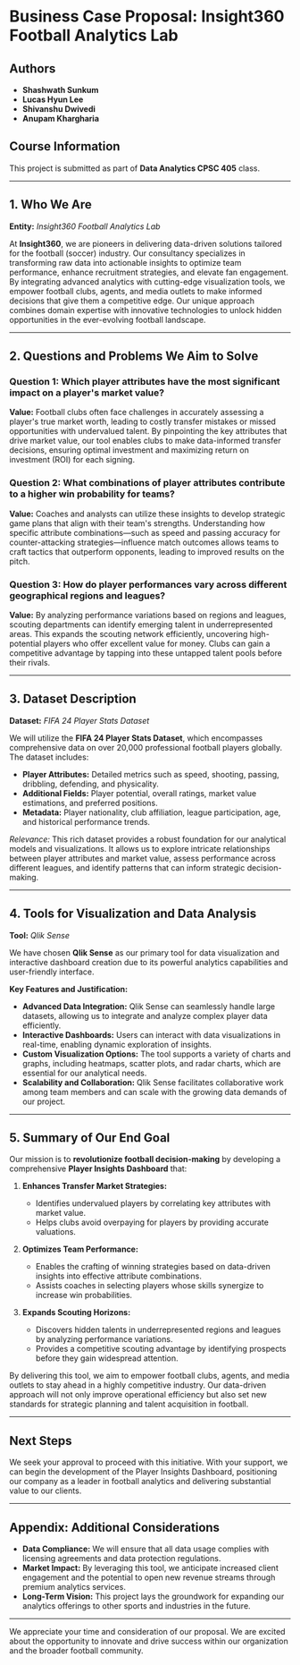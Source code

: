 # Business Case Proposal: Insight360 Football Analytics Lab

## Authors

- **Shashwath Sunkum**
- **Lucas Hyun Lee**
- **Shivanshu Dwivedi**
- **Anupam Khargharia**

## Course Information

This project is submitted as part of **Data Analytics CPSC 405** class.

---

## 1. Who We Are

**Entity:** *Insight360 Football Analytics Lab*

At **Insight360**, we are pioneers in delivering data-driven solutions tailored for the football (soccer) industry. Our consultancy specializes in transforming raw data into actionable insights to optimize team performance, enhance recruitment strategies, and elevate fan engagement. By integrating advanced analytics with cutting-edge visualization tools, we empower football clubs, agents, and media outlets to make informed decisions that give them a competitive edge. Our unique approach combines domain expertise with innovative technologies to unlock hidden opportunities in the ever-evolving football landscape.

---

## 2. Questions and Problems We Aim to Solve

### Question 1: Which player attributes have the most significant impact on a player's market value?

**Value:** Football clubs often face challenges in accurately assessing a player's true market worth, leading to costly transfer mistakes or missed opportunities with undervalued talent. By pinpointing the key attributes that drive market value, our tool enables clubs to make data-informed transfer decisions, ensuring optimal investment and maximizing return on investment (ROI) for each signing.

### Question 2: What combinations of player attributes contribute to a higher win probability for teams?

**Value:** Coaches and analysts can utilize these insights to develop strategic game plans that align with their team's strengths. Understanding how specific attribute combinations—such as speed and passing accuracy for counter-attacking strategies—influence match outcomes allows teams to craft tactics that outperform opponents, leading to improved results on the pitch.

### Question 3: How do player performances vary across different geographical regions and leagues?

**Value:** By analyzing performance variations based on regions and leagues, scouting departments can identify emerging talent in underrepresented areas. This expands the scouting network efficiently, uncovering high-potential players who offer excellent value for money. Clubs can gain a competitive advantage by tapping into these untapped talent pools before their rivals.

---

## 3. Dataset Description

**Dataset:** *FIFA 24 Player Stats Dataset*

We will utilize the **FIFA 24 Player Stats Dataset**, which encompasses comprehensive data on over 20,000 professional football players globally. The dataset includes:

- **Player Attributes:** Detailed metrics such as speed, shooting, passing, dribbling, defending, and physicality.
- **Additional Fields:** Player potential, overall ratings, market value estimations, and preferred positions.
- **Metadata:** Player nationality, club affiliation, league participation, age, and historical performance trends.

*Relevance:* This rich dataset provides a robust foundation for our analytical models and visualizations. It allows us to explore intricate relationships between player attributes and market value, assess performance across different leagues, and identify patterns that can inform strategic decision-making.

---

## 4. Tools for Visualization and Data Analysis

**Tool:** *Qlik Sense*

We have chosen **Qlik Sense** as our primary tool for data visualization and interactive dashboard creation due to its powerful analytics capabilities and user-friendly interface.

**Key Features and Justification:**

- **Advanced Data Integration:** Qlik Sense can seamlessly handle large datasets, allowing us to integrate and analyze complex player data efficiently.
- **Interactive Dashboards:** Users can interact with data visualizations in real-time, enabling dynamic exploration of insights.
- **Custom Visualization Options:** The tool supports a variety of charts and graphs, including heatmaps, scatter plots, and radar charts, which are essential for our analytical needs.
- **Scalability and Collaboration:** Qlik Sense facilitates collaborative work among team members and can scale with the growing data demands of our project.

---

## 5. Summary of Our End Goal

Our mission is to **revolutionize football decision-making** by developing a comprehensive **Player Insights Dashboard** that:

1. **Enhances Transfer Market Strategies:**
   - Identifies undervalued players by correlating key attributes with market value.
   - Helps clubs avoid overpaying for players by providing accurate valuations.

2. **Optimizes Team Performance:**
   - Enables the crafting of winning strategies based on data-driven insights into effective attribute combinations.
   - Assists coaches in selecting players whose skills synergize to increase win probabilities.

3. **Expands Scouting Horizons:**
   - Discovers hidden talents in underrepresented regions and leagues by analyzing performance variations.
   - Provides a competitive scouting advantage by identifying prospects before they gain widespread attention.

By delivering this tool, we aim to empower football clubs, agents, and media outlets to stay ahead in a highly competitive industry. Our data-driven approach will not only improve operational efficiency but also set new standards for strategic planning and talent acquisition in football.

---

## Next Steps

We seek your approval to proceed with this initiative. With your support, we can begin the development of the Player Insights Dashboard, positioning our company as a leader in football analytics and delivering substantial value to our clients.

---

## Appendix: Additional Considerations

- **Data Compliance:** We will ensure that all data usage complies with licensing agreements and data protection regulations.
- **Market Impact:** By leveraging this tool, we anticipate increased client engagement and the potential to open new revenue streams through premium analytics services.
- **Long-Term Vision:** This project lays the groundwork for expanding our analytics offerings to other sports and industries in the future.

---

We appreciate your time and consideration of our proposal. We are excited about the opportunity to innovate and drive success within our organization and the broader football community.
